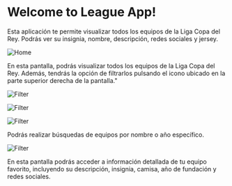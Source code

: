# Welcome to League App!

Esta aplicación te permite visualizar todos los equipos de la Liga Copa del Rey. 
Podrás ver su insignia, nombre, descripción, redes sociales y jersey.

![Home](./screen/home.png)

En esta pantalla, podrás visualizar todos los equipos de la Liga Copa del Rey. 
Además, tendrás la opción de filtrarlos pulsando el icono ubicado en la parte superior derecha de la pantalla."


![Filter](./screen/filter.png)

![Filter](./screen/filter_example.png)

![Filter](./screen/filter_result.png)

Podrás realizar búsquedas de equipos por nombre o año específico.

![Filter](./screen/details.png)

En esta pantalla podrás acceder a información detallada de tu equipo favorito, incluyendo su descripción, 
insignia, camisa, año de fundación y redes sociales.